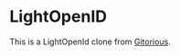 LightOpenID
===========

This is a LightOpenId clone from [Gitorious](https://gitorious.org/lightopenid).
